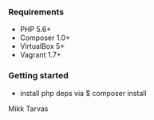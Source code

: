 ### Requirements

* PHP 5.6+
* Composer 1.0+
* VirtualBox 5+
* Vagrant 1.7+

### Getting started
* install php deps via $ composer install

Mikk Tarvas